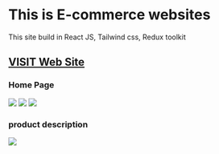 # This is E-commerce websites 
<p>This site build in React JS, Tailwind css, Redux toolkit </p>
 
<h2><a href="https://pokedex-pokemon-smoky.vercel.app/" target="_blank"> VISIT Web Site</a></h2>
<h3>Home Page</h3>
<img src="https://github.com/ManishChand349/MarketE/assets/99408291/cf3fbb52-ea04-4d84-98e9-4514f206eed0"/>
<img src="https://github.com/ManishChand349/MarketE/assets/99408291/faf6ec00-2d7e-4694-ab30-5fe29e889931"/>
<img src="https://github.com/ManishChand349/MarketE/assets/99408291/d608d3a8-60c3-4177-8e0e-b384e0a9993b"/>
<h3>product description</h3>
<img src="https://github.com/ManishChand349/MarketE/assets/99408291/5cabf8ef-e1d2-4a24-bc89-39bf50d1c191"/>
